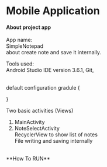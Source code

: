 # Mobile Application 

**About project app**  
<br>
App name:  
SimpleNotepad  
about create note and save it internally.
<br>

Tools used:  
Android Studio IDE version 3.6.1, Git,    
  
<br>
default configuration gradule
{

}

Two basic activities (Views)      
  1. MainActivity  
  2. NoteSelectActivity  
RecyclerView to show list of notes  
File writing and saving internally    

<br>
**How To RUN**  


